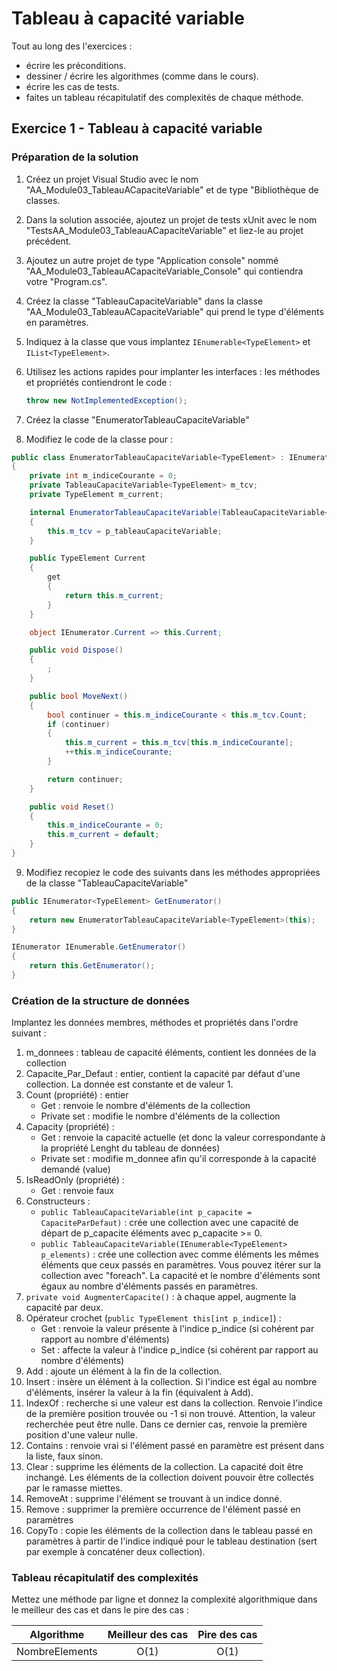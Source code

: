 # Tableau à capacité variable

Tout au long des l'exercices :

- écrire les préconditions.
- dessiner / écrire les algorithmes (comme dans le cours).
- écrire les cas de tests.
- faites un tableau récapitulatif des complexités de chaque méthode.

## Exercice 1 - Tableau à capacité variable

### Préparation de la solution

1. Créez un projet Visual Studio avec le nom "AA_Module03_TableauACapaciteVariable" et de type "Bibliothèque de classes.
2. Dans la solution associée, ajoutez un projet de tests xUnit avec le nom "TestsAA_Module03_TableauACapaciteVariable" et liez-le au projet précédent.
3. Ajoutez un autre projet de type "Application console" nommé "AA_Module03_TableauACapaciteVariable_Console" qui contiendra votre "Program.cs".
4. Créez la classe "TableauCapaciteVariable" dans la classe "AA_Module03_TableauACapaciteVariable" qui prend le type d'éléments en paramètres.
5. Indiquez à la classe que vous implantez ```IEnumerable<TypeElement>``` et ```IList<TypeElement>```.
6. Utilisez les actions rapides pour implanter les interfaces : les méthodes et propriétés contiendront le code :

   ```csharp
   throw new NotImplementedException();
   ```

7. Créez la classe "EnumeratorTableauCapaciteVariable"
8. Modifiez le code de la classe pour :

```csharp
public class EnumeratorTableauCapaciteVariable<TypeElement> : IEnumerator<TypeElement>
{
    private int m_indiceCourante = 0;
    private TableauCapaciteVariable<TypeElement> m_tcv;
    private TypeElement m_current;

    internal EnumeratorTableauCapaciteVariable(TableauCapaciteVariable<TypeElement> p_tableauCapaciteVariable)
    {
        this.m_tcv = p_tableauCapaciteVariable;
    }

    public TypeElement Current
    {
        get
        {
            return this.m_current;
        }
    }

    object IEnumerator.Current => this.Current;

    public void Dispose()
    {
        ;
    }

    public bool MoveNext()
    {
        bool continuer = this.m_indiceCourante < this.m_tcv.Count;
        if (continuer)
        {
            this.m_current = this.m_tcv[this.m_indiceCourante];
            ++this.m_indiceCourante;
        }

        return continuer;
    }

    public void Reset()
    {
        this.m_indiceCourante = 0;
        this.m_current = default;
    }
}
```

9. Modifiez recopiez le code des suivants dans les méthodes appropriées de la classe "TableauCapaciteVariable"

```csharp
public IEnumerator<TypeElement> GetEnumerator()
{
    return new EnumeratorTableauCapaciteVariable<TypeElement>(this);
}

IEnumerator IEnumerable.GetEnumerator()
{
    return this.GetEnumerator();
}
```

### Création de la structure de données

Implantez les données membres, méthodes et propriétés dans l'ordre suivant :

1. m_donnees : tableau de capacité éléments, contient les données de la collection
2. Capacite_Par_Defaut : entier, contient la capacité par défaut d'une collection. La donnée est constante et de valeur 1.
3. Count (propriété) : entier
   - Get : renvoie le nombre d'éléments de la collection
   - Private set : modifie le nombre d'éléments de la collection
4. Capacity (propriété) :
   - Get : renvoie la capacité actuelle (et donc la valeur correspondante à la propriété Lenght du tableau de données)
   - Private set : modifie m_donnee afin qu'il corresponde à la capacité demandé (value)
5. IsReadOnly (propriété) :
   - Get : renvoie faux
6. Constructeurs :
   - ```public TableauCapaciteVariable(int p_capacite = CapaciteParDefaut)``` : crée une collection avec une capacité de départ de p_capacite éléments avec p_capacite >= 0.
   - ```public TableauCapaciteVariable(IEnumerable<TypeElement> p_elements)``` : crée une collection avec comme éléments les mêmes éléments que ceux passés en paramètres. Vous pouvez itérer sur la collection avec "foreach". La capacité et le nombre d'éléments sont égaux au nombre d'éléments passés en paramètres.
7. ```private void AugmenterCapacite()``` : à chaque appel, augmente la capacité par deux.
8. Opérateur crochet (```public TypeElement this[int p_indice]```) :
   - Get : renvoie la valeur présente à l'indice p_indice (si cohérent par rapport au nombre d'éléments)
   - Set : affecte la valeur à l'indice p_indice (si cohérent par rapport au nombre d'éléments)
9. Add : ajoute un élément à la fin de la collection.
10. Insert : insère un élément à la collection. Si l'indice est égal au nombre d'éléments, insérer la valeur à la fin (équivalent à Add).
11. IndexOf : recherche si une valeur est dans la collection. Renvoie l'indice de la première position trouvée ou -1 si non trouvé. Attention, la valeur recherchée peut être nulle. Dans ce dernier cas, renvoie la première position d'une valeur nulle.
12. Contains : renvoie vrai si l'élément passé en paramètre est présent dans la liste, faux sinon.
13. Clear : supprime les éléments de la collection. La capacité doit être inchangé. Les éléments de la collection doivent pouvoir être collectés par le ramasse miettes.
14. RemoveAt : supprime l'élément se trouvant à un indice donné.
15. Remove : supprimer la première occurrence de l'élément passé en paramètres
16. CopyTo : copie les éléments de la collection dans le tableau passé en paramètres à partir de l'indice indiqué pour le tableau destination (sert par exemple à concaténer deux collection).

### Tableau récapitulatif des complexités

Mettez une méthode par ligne et donnez la complexité algorithmique dans le meilleur des cas et dans le pire des cas :

|Algorithme|Meilleur des cas|Pire des cas|
|---|:-:|:-:|
|NombreElements|O(1)|O(1)|
